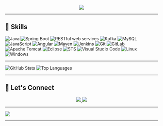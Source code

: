 

<p align="center">
  <img src="https://readme-typing-svg.herokuapp.com?color=%2336BCF7&size=24&center=true&vCenter=true&width=600&height=50&lines=Hello!+I'm+Kiran;Full+Stack+Developer;">
</p>

---

## 🔧 Skills 

![Java](https://img.shields.io/badge/Java-ED8B00?style=for-the-badge&logo=java&logoColor=white)
![Spring Boot](https://img.shields.io/badge/Spring%20Boot-6DB33F?style=for-the-badge&logo=spring-boot&logoColor=white)
![RESTful web services](https://img.shields.io/badge/REST-0078D6?style=for-the-badge&logo=rest&logoColor=white)
![Kafka](https://img.shields.io/badge/Kafka-231F20?style=for-the-badge&logo=apache-kafka&logoColor=white)
![MySQL](https://img.shields.io/badge/MySQL-4479A1?style=for-the-badge&logo=mysql&logoColor=white)
![JavaScript](https://img.shields.io/badge/JavaScript-323330?style=for-the-badge&logo=javascript&logoColor=F7DF1E)
![Angular](https://img.shields.io/badge/Angular-DD0031?style=for-the-badge&logo=angular&logoColor=white)
![Maven](https://img.shields.io/badge/Maven-C71A36?style=for-the-badge&logo=apache-maven&logoColor=white)
![Jenkins](https://img.shields.io/badge/Jenkins-D24939?style=for-the-badge&logo=jenkins&logoColor=white)
![Git](https://img.shields.io/badge/Git-F05032?style=for-the-badge&logo=git&logoColor=white)
![GitLab](https://img.shields.io/badge/GitLab-FC6D26?style=for-the-badge&logo=gitlab&logoColor=white)
![Apache Tomcat](https://img.shields.io/badge/Apache%20Tomcat-F8DC75?style=for-the-badge&logo=apache-tomcat&logoColor=black)
![Eclipse](https://img.shields.io/badge/Eclipse-2C2255?style=for-the-badge&logo=eclipse&logoColor=white)
![STS](https://img.shields.io/badge/STS-6DB33F?style=for-the-badge&logo=spring&logoColor=white)
![Visual Studio Code](https://img.shields.io/badge/Visual%20Studio%20Code-0078D4?style=for-the-badge&logo=visual-studio-code&logoColor=white)
![Linux](https://img.shields.io/badge/Linux-FCC624?style=for-the-badge&logo=linux&logoColor=black)
![Windows](https://img.shields.io/badge/Windows-0078D6?style=for-the-badge&logo=windows&logoColor=white)

---

![GitHub Stats](https://github-readme-stats.vercel.app/api?username=itskiranb&show_icons=true&theme=radical)
![Top Languages](https://github-readme-stats.vercel.app/api/top-langs/?username=itskiranb&layout=compact&theme=radical)

---

## 🤝 Let's Connect

<p align="center">
  <a href="https://linkedin.com/in/itskiranb">
    <img src="https://img.shields.io/badge/LinkedIn-0077B5?style=for-the-badge&logo=linkedin&logoColor=white"/>
  </a>
  <a href="https://github.com/itskiranb">
    <img src="https://img.shields.io/badge/GitHub-181717?style=for-the-badge&logo=github&logoColor=white"/>
  </a>
</p>

---

![](https://komarev.com/ghpvc/?username=itskiranb&color=blue&style=flat) 


---
